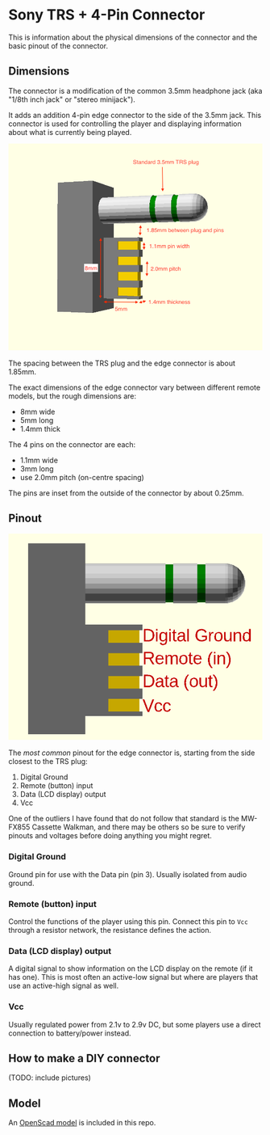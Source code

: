 Sony TRS + 4-Pin Connector
========================

This is information about the physical dimensions of the connector and the basic pinout of the connector.

## Dimensions

The connector is a modification of the common 3.5mm headphone jack (aka "1/8th inch jack" or "stereo minijack").

It adds an addition 4-pin edge connector to the side of the 3.5mm jack. This connector is used for controlling the player and displaying information about what is currently being played.

![TRS+4-pin dimensional diagram](connector_dimensions.png)

The spacing between the TRS plug and the edge connector is about 1.85mm.

The exact dimensions of the edge connector vary between different remote models, but the rough dimensions are:
* 8mm wide
* 5mm long
* 1.4mm thick

The 4 pins on the connector are each:
* 1.1mm wide
* 3mm long
* use 2.0mm pitch (on-centre spacing)

The pins are inset from the outside of the connector by about 0.25mm.

## Pinout

![TRS+4-pin common pinout](connector_labels.png)

The *most common* pinout for the edge connector is, starting from the side closest to the TRS plug:
1) Digital Ground
2) Remote (button) input
3) Data (LCD display) output
4) Vcc

One of the outliers I have found that do not follow that standard is the MW-FX855 Cassette Walkman, and there may be others so be sure to verify pinouts and voltages before doing anything you might regret.

### Digital Ground

Ground pin for use with the Data pin (pin 3). Usually isolated from audio ground.

### Remote (button) input

Control the functions of the player using this pin. Connect this pin to `Vcc` through a resistor network, the resistance defines the action.

### Data (LCD display) output

A digital signal to show information on the LCD display on the remote (if it has one). This is most often an active-low signal but where are players that use an active-high signal as well.

### Vcc

Usually regulated power from 2.1v to 2.9v DC, but some players use a direct connection to battery/power instead.

## How to make a DIY connector

(TODO: include pictures)

## Model

An [OpenScad model](connector.scad) is included in this repo.
